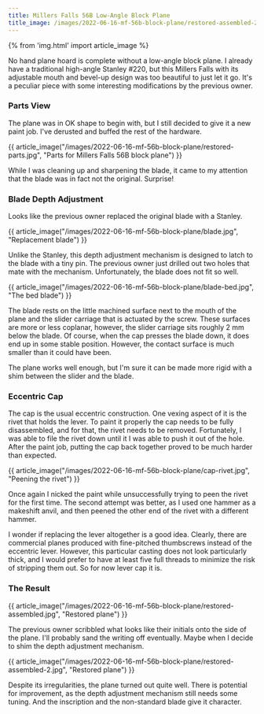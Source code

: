 ```yaml
---
title: Millers Falls 56B Low-Angle Block Plane
title_image: /images/2022-06-16-mf-56b-block-plane/restored-assembled-2.jpg
---
```


{% from 'img.html' import article_image %}

No hand plane hoard is complete without a low-angle block plane. I already have a traditional high-angle Stanley #220, but this Millers Falls with its adjustable mouth and bevel-up design was too beautiful to just let it go. It's a peculiar piece with some interesting modifications by the previous owner.

<!--more-->

### Parts View

The plane was in OK shape to begin with, but I still decided to give it a new paint job. I've derusted and buffed the rest of the hardware.

{{ article_image("/images/2022-06-16-mf-56b-block-plane/restored-parts.jpg", "Parts for Millers Falls 56B block plane") }}

While I was cleaning up and sharpening the blade, it came to my attention that the blade was in fact not the original. Surprise!

### Blade Depth Adjustment

Looks like the previous owner replaced the original blade with a Stanley.

{{ article_image("/images/2022-06-16-mf-56b-block-plane/blade.jpg", "Replacement blade") }}

Unlike the Stanley, this depth adjustment mechanism is designed to latch to the blade with a tiny pin. The previous owner just drilled out two holes that mate with the mechanism. Unfortunately, the blade does not fit so well.

{{ article_image("/images/2022-06-16-mf-56b-block-plane/blade-bed.jpg", "The bed blade") }}

The blade rests on the little machined surface next to the mouth of the plane and the slider carriage that is actuated by the screw. These surfaces are more or less coplanar, however, the slider carriage sits roughly 2 mm below the blade. Of course, when the cap presses the blade down, it does end up in some stable position. However, the contact surface is much smaller than it could have been.

The plane works well enough, but I'm sure it can be made more rigid with a shim between the slider and the blade. 

### Eccentric Cap

The cap is the usual eccentric construction. One vexing aspect of it is the rivet that holds the lever. To paint it properly the cap needs to be fully disassembled, and for that, the rivet needs to be removed. Fortunately, I was able to file the rivet down until it I was able to push it out of the hole. After the paint job, putting the cap back together proved to be much harder than expected.

{{ article_image("/images/2022-06-16-mf-56b-block-plane/cap-rivet.jpg", "Peening the rivet") }}

Once again I nicked the paint while unsuccessfully trying to peen the rivet for the first time. The second attempt was better, as I used one hammer as a makeshift anvil, and then peened the other end of the rivet with a different hammer.

I wonder if replacing the lever altogether is a good idea. Clearly, there are commercial planes produced with fine-pitched thumbscrews instead of the eccentric lever. However, this particular casting does not look particularly thick, and I would prefer to have at least five full threads to minimize the risk of stripping them out. So for now lever cap it is.

### The Result

{{ article_image("/images/2022-06-16-mf-56b-block-plane/restored-assembled.jpg", "Restored plane") }}

The previous owner scribbled what looks like their initials onto the side of the plane. I'll probably sand the writing off eventually. Maybe when I decide to shim the depth adjustment mechanism.

{{ article_image("/images/2022-06-16-mf-56b-block-plane/restored-assembled-2.jpg", "Restored plane") }}

Despite its irregularities, the plane turned out quite well. There is potential for improvement, as the depth adjustment mechanism still needs some tuning. And the inscription and the non-standard blade give it character.
